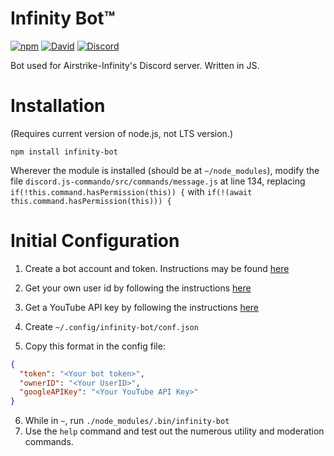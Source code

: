 # Infinity Bot™
[![npm](https://img.shields.io/npm/v/infinity-bot.svg?style=flat-square)](https://www.npmjs.com/package/infinity-bot)
[![David](https://img.shields.io/david/eodc/infinity-bot.svg?style=flat-square)](https://david-dm.org/eodc/infinity-bot)
[![Discord](https://img.shields.io/discord/297931537008295941.svg?style=flat-square)](https://discord.gg/mvg97G3)

Bot used for Airstrike-Infinity's Discord server. Written in JS.

# Installation
(Requires current version of node.js, not LTS version.)

`npm install infinity-bot`

Wherever the module is installed (should be at `~/node_modules`), modify the file `discord.js-commando/src/commands/message.js` at line 134, replacing `if(!this.command.hasPermission(this)) {` with `if(!(await this.command.hasPermission(this))) {`

# Initial Configuration

1. Create a bot account and token. Instructions may be found [here](https://github.com/reactiflux/discord-irc/wiki/Creating-a-discord-bot-&-getting-a-token)

2. Get your own user id by following the instructions [here](https://github.com/reactiflux/discord-irc/wiki/Creating-a-discord-bot-&-getting-a-token)

3. Get a YouTube API key by following the instructions [here](https://developers.google.com/youtube/v3/getting-started)

4. Create `~/.config/infinity-bot/conf.json`

5. Copy this format in the config file:
```json
{
  "token": "<Your bot token>",
  "ownerID": "<Your UserID>",
  "googleAPIKey": "<Your YouTube API Key>"
}
```
6. While in `~`, run `./node_modules/.bin/infinity-bot`
7. Use the `help` command and test out the numerous utility and moderation commands.
